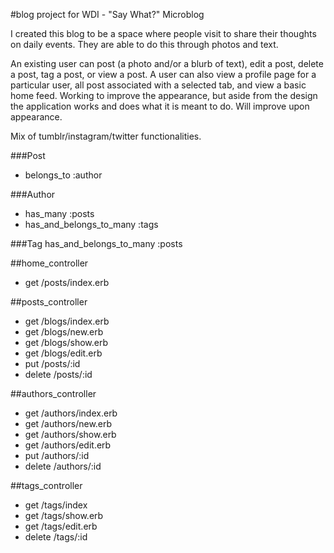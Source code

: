 #blog project for WDI - "Say What?" Microblog

I created this blog to be a space where people visit to share their thoughts on daily events. They are able to do this through photos and text.

An existing user can post (a photo and/or a blurb of text), edit a post, delete a post, tag a post, or view a post. A user can also view a profile page for a particular user, all post associated with a selected tab, and view a basic home feed. Working to improve the appearance, but aside from the design the application works and does what it is meant to do. Will improve upon appearance.

Mix of tumblr/instagram/twitter functionalities.

###Post
+ belongs_to :author

###Author
+ has_many :posts
+ has_and_belongs_to_many :tags

###Tag
	has_and_belongs_to_many :posts

##home_controller
+ get /posts/index.erb

##posts_controller
+ get /blogs/index.erb
+ get /blogs/new.erb
+ get /blogs/show.erb
+ get /blogs/edit.erb
+ put /posts/:id
+ delete /posts/:id


##authors_controller
+ get /authors/index.erb
+ get /authors/new.erb
+ get /authors/show.erb
+ get /authors/edit.erb
+ put /authors/:id
+ delete /authors/:id

##tags_controller
+ get /tags/index
+ get /tags/show.erb
+ get /tags/edit.erb
+ delete /tags/:id
